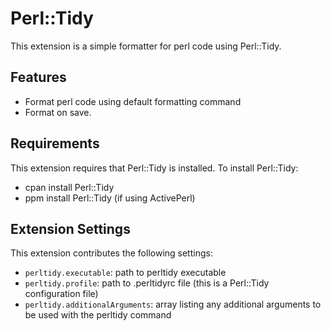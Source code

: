 # Perl::Tidy

This extension is a simple formatter for perl code using Perl::Tidy.

## Features

* Format perl code using default formatting command
* Format on save.

## Requirements

This extension requires that Perl::Tidy is installed.
To install Perl::Tidy:
* cpan install Perl::Tidy
* ppm install Perl::Tidy (if using ActivePerl)

## Extension Settings

This extension contributes the following settings:

* `perltidy.executable`: path to perltidy executable
* `perltidy.profile`: path to .perltidyrc file (this is a Perl::Tidy configuration file)
* `perltidy.additionalArguments`: array listing any additional arguments to be used with the perltidy command
